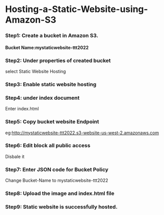# Hosting-a-Static-Website-using-Amazon-S3

### Step1: Create a bucket in Amazon S3.
#### Bucket Name:mystaticwebsite-ttt2022

### Step2: Under properties of created bucket
select Static Website Hosting
### Step3: Enable static website hosting

### Step4: under index document
Enter index.html
### Step5: Copy bucket website Endpoint
eg:http://mystaticwebsite-ttt2022.s3-website-us-west-2.amazonaws.com
### Step6: Edit block all public access
Disbale it
### Step7: Enter JSON code for Bucket Policy
Change Bucket-Name to mystaticwebsite-ttt2022
### Step8: Upload the image and  index.html file

### Step9: Static website is successfully hosted.
